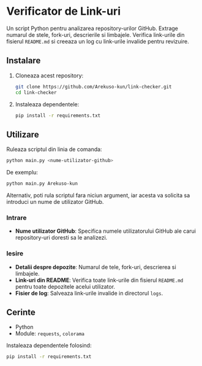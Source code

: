 # Verificator de Link-uri

Un script Python pentru analizarea repository-urilor GitHub. Extrage numarul de stele, fork-uri, descrierile si limbajele. Verifica link-urile din fisierul `README.md` si creeaza un log cu link-urile invalide pentru revizuire.

## Instalare

1. Cloneaza acest repository:

   ```bash
   git clone https://github.com/Arekuso-kun/link-checker.git
   cd link-checker
   ```

2. Instaleaza dependentele:

   ```bash
   pip install -r requirements.txt
   ```

## Utilizare

Ruleaza scriptul din linia de comanda:

```bash
python main.py <nume-utilizator-github>
```

De exemplu:

```bash
python main.py Arekuso-kun
```

Alternativ, poti rula scriptul fara niciun argument, iar acesta va solicita sa introduci un nume de utilizator GitHub.

### Intrare

- **Nume utilizator GitHub**: Specifica numele utilizatorului GitHub ale carui repository-uri doresti sa le analizezi.

### Iesire

- **Detalii despre depozite**: Numarul de tele, fork-uri, descrierea si limbajele.
- **Link-uri din README**: Verifica toate link-urile din fisierul `README.md` pentru toate depozitele acelui utilizator.
- **Fisier de log**: Salveaza link-urile invalide in directorul `logs`.

## Cerinte

- Python
- Module: `requests`, `colorama`

Instaleaza dependentele folosind:

```bash
pip install -r requirements.txt
```
